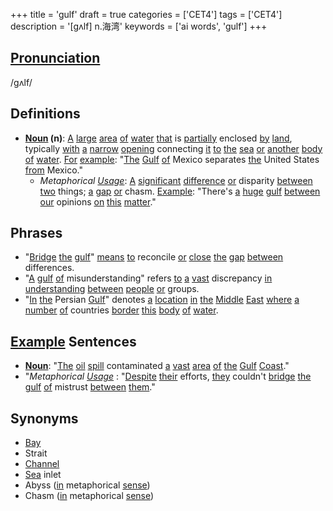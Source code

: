 +++
title = 'gulf'
draft = true
categories = ['CET4']
tags = ['CET4']
description = '[gʌlf] n.海湾'
keywords = ['ai words', 'gulf']
+++

## [Pronunciation](/en/post/pronunciation/)
/ɡʌlf/

## Definitions
- **[Noun](/en/post/noun/) (n)**: [A](/en/post/a/) [large](/en/post/large/) [area](/en/post/area/) [of](/en/post/of/) [water](/en/post/water/) [that](/en/post/that/) is [partially](/en/post/partially/) enclosed [by](/en/post/by/) [land](/en/post/land/), typically [with](/en/post/with/) [a](/en/post/a/) [narrow](/en/post/narrow/) [opening](/en/post/opening/) connecting [it](/en/post/it/) [to](/en/post/to/) [the](/en/post/the/) [sea](/en/post/sea/) [or](/en/post/or/) [another](/en/post/another/) [body](/en/post/body/) [of](/en/post/of/) [water](/en/post/water/). [For](/en/post/for/) [example](/en/post/example/): "[The](/en/post/the/) [Gulf](/en/post/gulf/) [of](/en/post/of/) Mexico separates [the](/en/post/the/) United States [from](/en/post/from/) Mexico."
  - *Metaphorical [Usage](/en/post/usage/)*: [A](/en/post/a/) [significant](/en/post/significant/) [difference](/en/post/difference/) [or](/en/post/or/) disparity [between](/en/post/between/) [two](/en/post/two/) things; [a](/en/post/a/) [gap](/en/post/gap/) [or](/en/post/or/) chasm. [Example](/en/post/example/): "There's [a](/en/post/a/) [huge](/en/post/huge/) [gulf](/en/post/gulf/) [between](/en/post/between/) [our](/en/post/our/) opinions [on](/en/post/on/) [this](/en/post/this/) [matter](/en/post/matter/)."

## Phrases
- "[Bridge](/en/post/bridge/) [the](/en/post/the/) [gulf](/en/post/gulf/)" [means](/en/post/means/) [to](/en/post/to/) reconcile [or](/en/post/or/) [close](/en/post/close/) [the](/en/post/the/) [gap](/en/post/gap/) [between](/en/post/between/) differences.
- "[A](/en/post/a/) [gulf](/en/post/gulf/) [of](/en/post/of/) misunderstanding" refers [to](/en/post/to/) [a](/en/post/a/) [vast](/en/post/vast/) discrepancy [in](/en/post/in/) [understanding](/en/post/understanding/) [between](/en/post/between/) [people](/en/post/people/) [or](/en/post/or/) groups.
- "[In](/en/post/in/) [the](/en/post/the/) Persian [Gulf](/en/post/gulf/)" denotes [a](/en/post/a/) [location](/en/post/location/) [in](/en/post/in/) [the](/en/post/the/) [Middle](/en/post/middle/) [East](/en/post/east/) [where](/en/post/where/) [a](/en/post/a/) [number](/en/post/number/) [of](/en/post/of/) countries [border](/en/post/border/) [this](/en/post/this/) [body](/en/post/body/) [of](/en/post/of/) [water](/en/post/water/).

## [Example](/en/post/example/) Sentences
- **[Noun](/en/post/noun/)**: "[The](/en/post/the/) [oil](/en/post/oil/) [spill](/en/post/spill/) contaminated [a](/en/post/a/) [vast](/en/post/vast/) [area](/en/post/area/) [of](/en/post/of/) [the](/en/post/the/) [Gulf](/en/post/gulf/) [Coast](/en/post/coast/)."
- "*Metaphorical [Usage](/en/post/usage/)* : "[Despite](/en/post/despite/) [their](/en/post/their/) efforts, [they](/en/post/they/) couldn't [bridge](/en/post/bridge/) [the](/en/post/the/) [gulf](/en/post/gulf/) [of](/en/post/of/) mistrust [between](/en/post/between/) [them](/en/post/them/)."

## Synonyms
- [Bay](/en/post/bay/)
- Strait
- [Channel](/en/post/channel/)
- [Sea](/en/post/sea/) inlet
- Abyss ([in](/en/post/in/) metaphorical [sense](/en/post/sense/))
- Chasm ([in](/en/post/in/) metaphorical [sense](/en/post/sense/))
